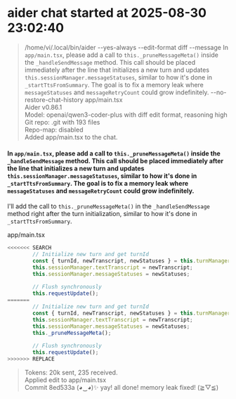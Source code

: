 
# aider chat started at 2025-08-30 23:02:40

> /home/vi/.local/bin/aider --yes-always --edit-format diff --message In `app/main.tsx`, please add a call to `this._pruneMessageMeta()` inside the `_handleSendMessage` method. This call should be placed immediately after the line that initializes a new turn and updates `this.sessionManager.messageStatuses`, similar to how it's done in `_startTtsFromSummary`. The goal is to fix a memory leak where `messageStatuses` and `messageRetryCount` could grow indefinitely. --no-restore-chat-history app/main.tsx  
> Aider v0.86.1  
> Model: openai/qwen3-coder-plus with diff edit format, reasoning high  
> Git repo: .git with 193 files  
> Repo-map: disabled  
> Added app/main.tsx to the chat.  

#### In `app/main.tsx`, please add a call to `this._pruneMessageMeta()` inside the `_handleSendMessage` method. This call should be placed immediately after the line that initializes a new turn and updates `this.sessionManager.messageStatuses`, similar to how it's done in `_startTtsFromSummary`. The goal is to fix a memory leak where `messageStatuses` and `messageRetryCount` could grow indefinitely.  

I'll add the call to `this._pruneMessageMeta()` in the `_handleSendMessage` method right after the turn initialization, similar to how it's done in `_startTtsFromSummary`.

app/main.tsx
```typescript
<<<<<<< SEARCH
		// Initialize new turn and get turnId
		const { turnId, newTranscript, newStatuses } = this.turnManager.initializeNewTurn(message, this.sessionManager.textTranscript, this.sessionManager.messageStatuses);
		this.sessionManager.textTranscript = newTranscript;
		this.sessionManager.messageStatuses = newStatuses;
		
		// Flush synchronously
		this.requestUpdate();
=======
		// Initialize new turn and get turnId
		const { turnId, newTranscript, newStatuses } = this.turnManager.initializeNewTurn(message, this.sessionManager.textTranscript, this.sessionManager.messageStatuses);
		this.sessionManager.textTranscript = newTranscript;
		this.sessionManager.messageStatuses = newStatuses;
		this._pruneMessageMeta();
		
		// Flush synchronously
		this.requestUpdate();
>>>>>>> REPLACE
```

> Tokens: 20k sent, 235 received.  
> Applied edit to app/main.tsx  
> Commit 8ed533a (◕‿◕)✨ yay! all done! memory leak fixed! (≧▽≦)  
